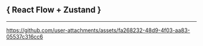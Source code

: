 
## { React Flow + Zustand }
-------------------






https://github.com/user-attachments/assets/fa268232-48d9-4f03-aa83-05537c316cc6


